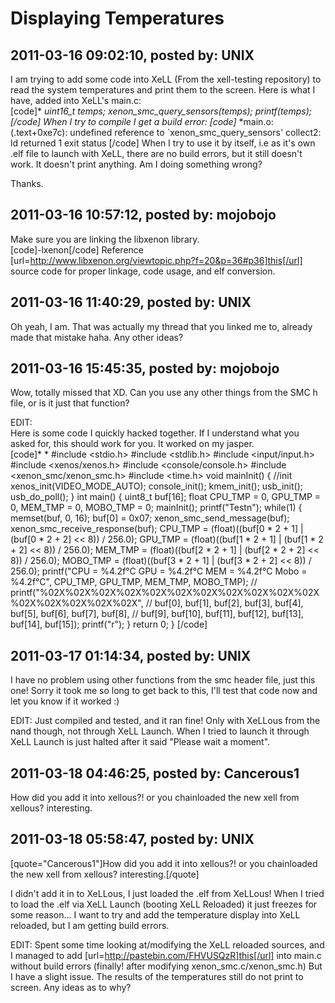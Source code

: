 # Displaying Temperatures

## 2011-03-16 09:02:10, posted by: UNIX

I am trying to add some code into XeLL (From the xell-testing repository) to read the system temperatures and print them to the screen. Here is what I have, added into XeLL's main.c:  
 [code]* *uint16\_t temps; xenon\_smc\_query\_sensors(temps); printf(temps); [/code] When I try to compile I get a build error: [code]* *main.o:(.text+0xe7c): undefined reference to `xenon\_smc\_query\_sensors' collect2: ld returned 1 exit status [/code] When I try to use it by itself, i.e as it's own .elf file to launch with XeLL, there are no build errors, but it still doesn't work. It doesn't print anything. Am I doing something wrong?   
   
 Thanks.

## 2011-03-16 10:57:12, posted by: mojobojo

Make sure you are linking the libxenon library.   
 [code]-lxenon[/code] Reference [url=http://www.libxenon.org/viewtopic.php?f=20&p=36#p36]this[/url] source code for proper linkage, code usage, and elf conversion.

## 2011-03-16 11:40:29, posted by: UNIX

Oh yeah, I am. That was actually my thread that you linked me to, already made that mistake haha. Any other ideas?

## 2011-03-16 15:45:35, posted by: mojobojo

Wow, totally missed that XD. Can you use any other things from the SMC h file, or is it just that function?  
   
 EDIT:  
 Here is some code I quickly hacked together. If I understand what you asked for, this should work for you. It worked on my jasper.  
 [code]* * #include <stdio.h> #include <stdlib.h> #include <input/input.h> #include <xenos/xenos.h> #include <console/console.h> #include <xenon\_smc/xenon\_smc.h> #include <time.h> void mainInit() { //init xenos\_init(VIDEO\_MODE\_AUTO); console\_init(); kmem\_init(); usb\_init(); usb\_do\_poll(); } int main() { uint8\_t buf[16]; float CPU\_TMP = 0, GPU\_TMP = 0, MEM\_TMP = 0, MOBO\_TMP = 0; mainInit(); printf("Testn"); while(1) { memset(buf, 0, 16); buf[0] = 0x07; xenon\_smc\_send\_message(buf); xenon\_smc\_receive\_response(buf); CPU\_TMP = (float)((buf[0 * 2 + 1] | (buf[0 * 2 + 2] << 8)) / 256.0); GPU\_TMP = (float)((buf[1 * 2 + 1] | (buf[1 * 2 + 2] << 8)) / 256.0); MEM\_TMP = (float)((buf[2 * 2 + 1] | (buf[2 * 2 + 2] << 8)) / 256.0); MOBO\_TMP = (float)((buf[3 * 2 + 1] | (buf[3 * 2 + 2] << 8)) / 256.0); printf("CPU = %4.2f°C GPU = %4.2f°C MEM = %4.2f°C Mobo = %4.2f°C", CPU\_TMP, GPU\_TMP, MEM\_TMP, MOBO\_TMP); // printf("%02X%02X%02X%02X%02X%02X%02X%02X%02X%02X%02X%02X%02X%02X%02X%02X", // buf[0], buf[1], buf[2], buf[3], buf[4], buf[5], buf[6], buf[7], buf[8], // buf[9], buf[10], buf[11], buf[12], buf[13], buf[14], buf[15]); printf("r"); } return 0; } [/code]

## 2011-03-17 01:14:34, posted by: UNIX

I have no problem using other functions from the smc header file, just this one! Sorry it took me so long to get back to this, I'll test that code now and let you know if it worked :)  
   
 EDIT: Just compiled and tested, and it ran fine! Only with XeLLous from the nand though, not through XeLL Launch. When I tried to launch it through XeLL Launch is just halted after it said "Please wait a moment".

## 2011-03-18 04:46:25, posted by: Cancerous1

How did you add it into xellous?! or you chainloaded the new xell from xellous? interesting.

## 2011-03-18 05:58:47, posted by: UNIX

[quote="Cancerous1"]How did you add it into xellous?! or you chainloaded the new xell from xellous? interesting.[/quote]  
   
 I didn't add it in to XeLLous, I just loaded the .elf from XeLLous! When I tried to load the .elf via XeLL Launch (booting XeLL Reloaded) it just freezes for some reason... I want to try and add the temperature display into XeLL reloaded, but I am getting build errors.  
   
 EDIT: Spent some time looking at/modifying the XeLL reloaded sources, and I managed to add [url=http://pastebin.com/FHVUSQzR]this[/url] into main.c without build errors (finally! after modifying xenon\_smc.c/xenon\_smc.h) But I have a slight issue. The results of the temperatures still do not print to screen. Any ideas as to why?